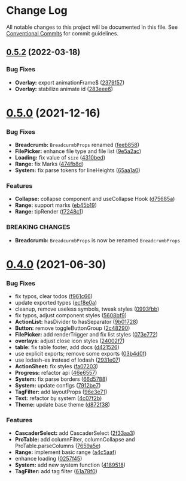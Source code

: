 # Change Log

All notable changes to this project will be documented in this file.
See [Conventional Commits](https://conventionalcommits.org) for commit guidelines.

## [0.5.2](https://github.com/alibaba/rex-design/compare/@rexd/core@0.5.0...@rexd/core@0.5.2) (2022-03-18)


### Bug Fixes

* **Overlay:** export animationFrame$ ([2379f57](https://github.com/alibaba/rex-design/commit/2379f572bdb6dba9d65170aa8677b02188056777))
* **Overlay:** stabilize animate id ([283eee6](https://github.com/alibaba/rex-design/commit/283eee6880589add9fd02a75d46df8e6ae26e722))





# [0.5.0](https://github.com/alibaba/rex-design/compare/@rexd/core@0.4.0...@rexd/core@0.5.0) (2021-12-16)


### Bug Fixes

* **Breadcrumb:** `BreadcurmbProps` renamed ([feeb858](https://github.com/alibaba/rex-design/commit/feeb858be8f7f7d6f851081217fa4cc6e239fd66))
* **FilePicker:** enhance file type and file list ([9e5a2ac](https://github.com/alibaba/rex-design/commit/9e5a2ace4535d6dd86a120bb17e35788e062a09e))
* **Loading:** fix value of `size` ([4310bed](https://github.com/alibaba/rex-design/commit/4310bedad8ba083ca2dc067f23533f55584889ff))
* **Range:** fix Marks ([474fb8d](https://github.com/alibaba/rex-design/commit/474fb8d2fb42396dfe4c3eea947a380687a60cbc))
* **System:** fix parse tokens for lineHeights ([65aa1a0](https://github.com/alibaba/rex-design/commit/65aa1a05b2be1cd4872626ff6c43874ab72a7657))


### Features

* **Collapse:** collapse component and useCollapse Hook ([d75685a](https://github.com/alibaba/rex-design/commit/d75685a14a0b09d9a5150e8115d7638265f21cfc))
* **Range:** support marks ([eb45b19](https://github.com/alibaba/rex-design/commit/eb45b19e3cde7d4d6ae9a12b237f61dac1d1ed1b))
* **Range:** tipRender ([f7248c1](https://github.com/alibaba/rex-design/commit/f7248c15b6d6960c196b2ff51a5d0b7b2699abf3))


### BREAKING CHANGES

* **Breadcrumb:** `BreadcurmbProps` is now be renamed `BreadcrumbProps`





# [0.4.0](https://github.com/alibaba/rex-design/compare/@rexd/core@0.3.0-alpha.6...@rexd/core@0.4.0) (2021-06-30)


### Bug Fixes

* fix typos, clear todos ([f961c66](https://github.com/alibaba/rex-design/commit/f961c6685fc9f99836e5b4348ecb12e2da1aafcb))
* update exported types ([ecf8e0a](https://github.com/alibaba/rex-design/commit/ecf8e0ac7919d9fc84284571d088bb95fdf9b0d8))
* cleanup, remove useless symbols, tweak styles ([0993fbb](https://github.com/alibaba/rex-design/commit/0993fbb6a9c067606c1a637953da53ce779dec9f))
* fix typos, adjust component styles ([5608bf9](https://github.com/alibaba/rex-design/commit/5608bf9c8c021adc75782864aa0761099c2236b8))
* **ActionList:** hasDivider to hasSeparator ([9b01728](https://github.com/alibaba/rex-design/commit/9b01728f4cc15d05ab1042588024b732989d6725))
* **Button:** remove toggleButtonGroup ([2c48290](https://github.com/alibaba/rex-design/commit/2c48290af560f40ade35e2d710058647b1a0593a))
* **FilePicker:** add renderTrigger and fix list styles ([073e772](https://github.com/alibaba/rex-design/commit/073e772e48d5f89a963efc287651d4144b71d4c2))
* **overlays:** adjust close icon styles ([24002f7](https://github.com/alibaba/rex-design/commit/24002f7c2668dc3d9f1c15f9585703e50409554c))
* **table:** fix table footer, add docs ([d421526](https://github.com/alibaba/rex-design/commit/d421526495d6c1992b7e3e8b44509483679c7f7e))
* use explicit exports; remove some exports ([03b4d0f](https://github.com/alibaba/rex-design/commit/03b4d0f4a8b32bfb3cc44848b439abdf85821053))
* use lodash-es instead of lodash ([2931e07](https://github.com/alibaba/rex-design/commit/2931e07e5b0d96996df8ab99ff5fdf9111e5e337))
* **ActionSheet:** fix styles ([fa07203](https://github.com/alibaba/rex-design/commit/fa072031f65dc19a938f5ae98a0b58b5b0979ac0))
* **Progress:** refactor api ([46e6557](https://github.com/alibaba/rex-design/commit/46e6557969f3b206606688bc40c74e34b5a76b24))
* **System:** fix parse borders ([66d5788](https://github.com/alibaba/rex-design/commit/66d578850b2a7e542a5bef3596fe8404cec500bb))
* **System:** update configs ([7912be7](https://github.com/alibaba/rex-design/commit/7912be73d46d88ac3d3236121c48f15bf6863bcc))
* **TagFilter:** add layoutProps ([96e3e71](https://github.com/alibaba/rex-design/commit/96e3e712d62caf1e5a8b4710611728180ec12f02))
* **Text:** refactor by system ([4c07f2b](https://github.com/alibaba/rex-design/commit/4c07f2b5f441338a8c46723407875550e4eedf8f))
* **Theme:** update base theme ([d872f38](https://github.com/alibaba/rex-design/commit/d872f38b314c16d4e571d544f2072fc43cf9c97a))


### Features

* **CascaderSelect:** add CascaderSelect ([2f33aa3](https://github.com/alibaba/rex-design/commit/2f33aa394a58859f209df3a2b30cfe651c621b79))
* **ProTable:** add columnFilter, columnCollapse and ProTable.parseColumns ([7659a5e](https://github.com/alibaba/rex-design/commit/7659a5e3fae5b91ddd00e0b9e2a6187588d9a5b1))
* **Range:** implement basic range ([a4c5aaf](https://github.com/alibaba/rex-design/commit/a4c5aafe18d075cc20c8278a0dfaba0dbf3fc85c))
* enhance loading ([0257f45](https://github.com/alibaba/rex-design/commit/0257f45186a3f5b6a4c49114e8f030eea089e488))
* **System:** add new system function ([4189518](https://github.com/alibaba/rex-design/commit/41895188bf0b77bbf8f10f3276b2ff159fca9cc8))
* **TagFilter:** add tag filter ([61a78f0](https://github.com/alibaba/rex-design/commit/61a78f079bf5cabe652c7f3dc08de8e6fafb87f9))
